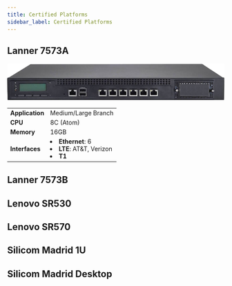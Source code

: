 ```yaml
---
title: Certified Platforms
sidebar_label: Certified Platforms
---
```


## Lanner 7573A

![Lanner 7573A](/img/about_certified_platforms_lanner7573a.png)

<table>
    <tr>
        <td><b>Application</b></td>
        <td>Medium/Large Branch</td>
    </tr>
    <tr>
        <td><b>CPU</b></td>
        <td>8C (Atom)</td>
    </tr>
     <tr>
        <td><b>Memory</b></td>
        <td>16GB</td>
    </tr>
    <tr>
        <td><b>Interfaces</b></td>
        <td>
          <li><b>Ethernet</b>: 6</li>
          <li><b>LTE</b>: AT&T, Verizon</li>
          <li><b>T1</b></li>
        </td>
    </tr>   
</table>

## Lanner 7573B
## Lenovo SR530
## Lenovo SR570
## Silicom Madrid 1U
## Silicom Madrid Desktop